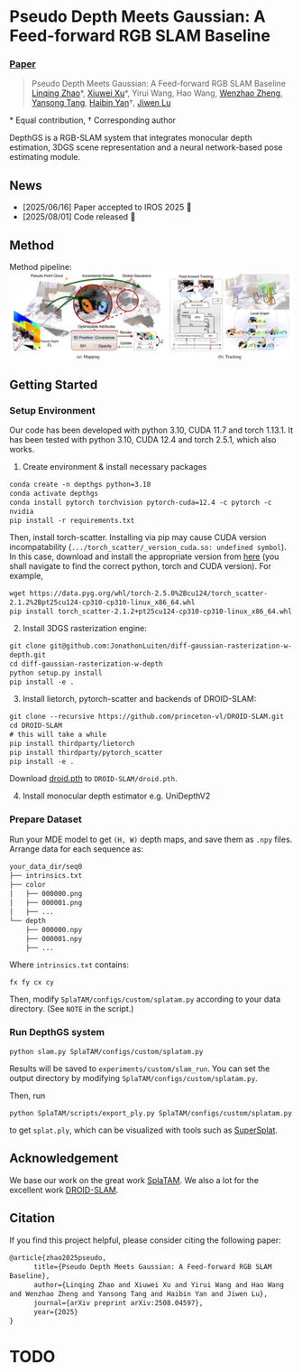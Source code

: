 # Pseudo Depth Meets Gaussian: A Feed-forward RGB SLAM Baseline
### [Paper](https://arxiv.org/abs/2508.04597)

> Pseudo Depth Meets Gaussian: A Feed-forward RGB SLAM Baseline  
> [Linqing Zhao](https://lqzhao.github.io/)\*, [Xiuwei Xu](https://xuxw98.github.io/)\*, Yirui Wang, Hao Wang, [Wenzhao Zheng](https://wzzheng.net/), [Yansong Tang](https://andytang15.github.io/), [Haibin Yan](https://scholar.google.com/citations?user=-AQLKlsAAAAJ&hl=zh-CN)†, [Jiwen Lu](http://ivg.au.tsinghua.edu.cn/Jiwen_Lu/)

\* Equal contribution, † Corresponding author

DepthGS is a RGB-SLAM system that integrates monocular depth estimation, 3DGS scene representation and a neural network-based pose estimating module.

## News
- [2025/06/16] Paper accepted to IROS 2025 :confetti_ball:
- [2025/08/01] Code released :rocket:

## Method

Method pipeline:
![pipeline](./assets/pipeline.png)


## Getting Started

### Setup Environment

Our code has been developed with python 3.10, CUDA 11.7 and torch 1.13.1. It has been tested with python 3.10, CUDA 12.4 and torch 2.5.1, which also works.

1. Create environment & install necessary packages
```shell
conda create -n depthgs python=3.10
conda activate depthgs
conda install pytorch torchvision pytorch-cuda=12.4 -c pytorch -c nvidia
pip install -r requirements.txt
```

Then, install torch-scatter. Installing via pip may cause CUDA version incompatability (`.../torch_scatter/_version_cuda.so: undefined symbol`). In this case, download and install the appropriate version from [here](https://pytorch-geometric.com/whl/) (you shall navigate to find the correct python, torch and CUDA version). For example,

```shell
wget https://data.pyg.org/whl/torch-2.5.0%2Bcu124/torch_scatter-2.1.2%2Bpt25cu124-cp310-cp310-linux_x86_64.whl
pip install torch_scatter-2.1.2+pt25cu124-cp310-cp310-linux_x86_64.whl
```

2. Install 3DGS rasterization engine:
```shell
git clone git@github.com:JonathonLuiten/diff-gaussian-rasterization-w-depth.git
cd diff-gaussian-rasterization-w-depth
python setup.py install
pip install -e .
```

3. Install lietorch, pytorch-scatter and backends of DROID-SLAM:
```shell
git clone --recursive https://github.com/princeton-vl/DROID-SLAM.git
cd DROID-SLAM
# this will take a while
pip install thirdparty/lietorch
pip install thirdparty/pytorch_scatter
pip install -e .
```
Download [droid.pth](https://drive.google.com/file/d/1PpqVt1H4maBa_GbPJp4NwxRsd9jk-elh/view?usp=sharing) to `DROID-SLAM/droid.pth`.

4. Install monocular depth estimator e.g. UniDepthV2

### Prepare Dataset

Run your MDE model to get `(H, W)` depth maps, and save them as `.npy` files. Arrange data for each sequence as:
```
your_data_dir/seq0
├── intrinsics.txt
├── color
│   ├── 000000.png
│   ├── 000001.png
│   ├── ...
└── depth
    ├── 000000.npy
    ├── 000001.npy
    ├── ...
```

Where `intrinsics.txt` contains:
```
fx fy cx cy
```

Then, modify `SplaTAM/configs/custom/splatam.py` according to your data directory. (See `NOTE` in the script.)

### Run DepthGS system

```shell
python slam.py SplaTAM/configs/custom/splatam.py
```
Results will be saved to `experiments/custom/slam_run`. You can set the output directory by modifying `SplaTAM/configs/custom/splatam.py`.

Then, run
```shell
python SplaTAM/scripts/export_ply.py SplaTAM/configs/custom/splatam.py
```
to get `splat.ply`, which can be visualized with tools such as [SuperSplat](https://superspl.at/editor).

## Acknowledgement
We base our work on the great work [SplaTAM](https://github.com/spla-tam/SplaTAM). We also a lot for the excellent work [DROID-SLAM](https://github.com/princeton-vl/DROID-SLAM).

## Citation
If you find this project helpful, please consider citing the following paper:
```
@article{zhao2025pseudo, 
      title={Pseudo Depth Meets Gaussian: A Feed-forward RGB SLAM Baseline}, 
      author={Linqing Zhao and Xiuwei Xu and Yirui Wang and Hao Wang and Wenzhao Zheng and Yansong Tang and Haibin Yan and Jiwen Lu},
      journal={arXiv preprint arXiv:2508.04597},
      year={2025}
}
```
# TODO
```
